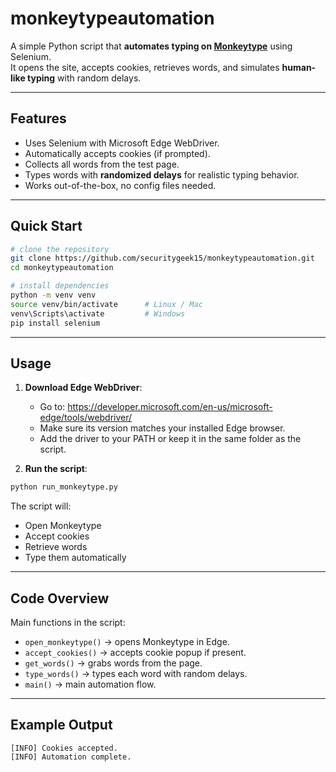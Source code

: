 # monkeytypeautomation

A simple Python script that **automates typing on [Monkeytype](https://monkeytype.com)** using Selenium.  
It opens the site, accepts cookies, retrieves words, and simulates **human-like typing** with random delays.  

---

## Features
- Uses Selenium with Microsoft Edge WebDriver.
- Automatically accepts cookies (if prompted).
- Collects all words from the test page.
- Types words with **randomized delays** for realistic typing behavior.
- Works out-of-the-box, no config files needed.

---

## Quick Start
```bash
# clone the repository
git clone https://github.com/securitygeek15/monkeytypeautomation.git
cd monkeytypeautomation

# install dependencies
python -m venv venv
source venv/bin/activate      # Linux / Mac
venv\Scripts\activate         # Windows
pip install selenium
```

---

## Usage
1. **Download Edge WebDriver**:  
   - Go to: https://developer.microsoft.com/en-us/microsoft-edge/tools/webdriver/
   - Make sure its version matches your installed Edge browser.  
   - Add the driver to your PATH or keep it in the same folder as the script.

2. **Run the script**:
```bash
python run_monkeytype.py
```

The script will:
- Open Monkeytype
- Accept cookies
- Retrieve words
- Type them automatically

---

## Code Overview
Main functions in the script:
- `open_monkeytype()` → opens Monkeytype in Edge.
- `accept_cookies()` → accepts cookie popup if present.
- `get_words()` → grabs words from the page.
- `type_words()` → types each word with random delays.
- `main()` → main automation flow.

---

## Example Output
```
[INFO] Cookies accepted.
[INFO] Automation complete.
```
